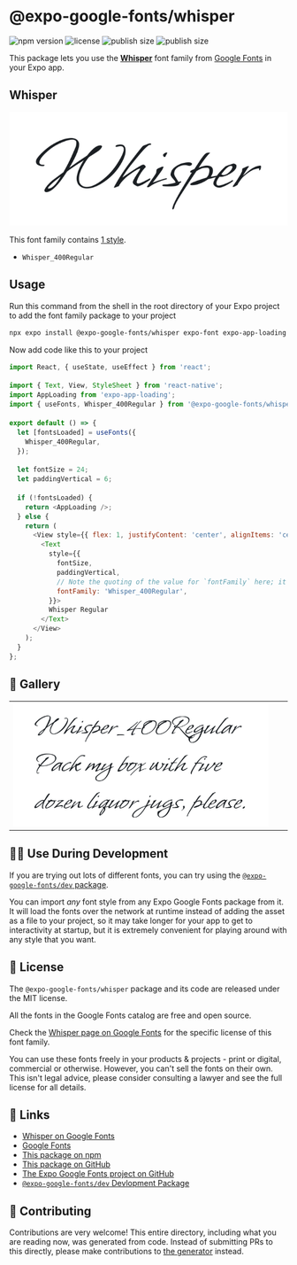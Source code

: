 # @expo-google-fonts/whisper

![npm version](https://flat.badgen.net/npm/v/@expo-google-fonts/whisper)
![license](https://flat.badgen.net/github/license/expo/google-fonts)
![publish size](https://flat.badgen.net/packagephobia/install/@expo-google-fonts/whisper)
![publish size](https://flat.badgen.net/packagephobia/publish/@expo-google-fonts/whisper)

This package lets you use the [**Whisper**](https://fonts.google.com/specimen/Whisper) font family from [Google Fonts](https://fonts.google.com/) in your Expo app.

## Whisper

![Whisper](./font-family.png)

This font family contains [1 style](#-gallery).

- `Whisper_400Regular`

## Usage

Run this command from the shell in the root directory of your Expo project to add the font family package to your project
```sh
npx expo install @expo-google-fonts/whisper expo-font expo-app-loading
```

Now add code like this to your project
```js
import React, { useState, useEffect } from 'react';

import { Text, View, StyleSheet } from 'react-native';
import AppLoading from 'expo-app-loading';
import { useFonts, Whisper_400Regular } from '@expo-google-fonts/whisper';

export default () => {
  let [fontsLoaded] = useFonts({
    Whisper_400Regular,
  });

  let fontSize = 24;
  let paddingVertical = 6;

  if (!fontsLoaded) {
    return <AppLoading />;
  } else {
    return (
      <View style={{ flex: 1, justifyContent: 'center', alignItems: 'center' }}>
        <Text
          style={{
            fontSize,
            paddingVertical,
            // Note the quoting of the value for `fontFamily` here; it expects a string!
            fontFamily: 'Whisper_400Regular',
          }}>
          Whisper Regular
        </Text>
      </View>
    );
  }
};

```

## 🔡 Gallery


||||
|-|-|-|
|![Whisper_400Regular](./Whisper_400Regular.ttf.png)||||


## 👩‍💻 Use During Development

If you are trying out lots of different fonts, you can try using the [`@expo-google-fonts/dev` package](https://github.com/expo/google-fonts/tree/master/font-packages/dev#readme).

You can import *any* font style from any Expo Google Fonts package from it. It will load the fonts
over the network at runtime instead of adding the asset as a file to your project, so it may take longer
for your app to get to interactivity at startup, but it is extremely convenient
for playing around with any style that you want.

## 📖 License

The `@expo-google-fonts/whisper` package and its code are released under the MIT license.

All the fonts in the Google Fonts catalog are free and open source.

Check the [Whisper page on Google Fonts](https://fonts.google.com/specimen/Whisper) for the specific license of this font family.

You can use these fonts freely in your products & projects - print or digital, commercial or otherwise. However, you can't sell the fonts on their own. This isn't legal advice, please consider consulting a lawyer and see the full license for all details.

## 🔗 Links

- [Whisper on Google Fonts](https://fonts.google.com/specimen/Whisper)
- [Google Fonts](https://fonts.google.com/)
- [This package on npm](https://www.npmjs.com/package/@expo-google-fonts/whisper)
- [This package on GitHub](https://github.com/expo/google-fonts/tree/master/font-packages/whisper)
- [The Expo Google Fonts project on GitHub](https://github.com/expo/google-fonts)
- [`@expo-google-fonts/dev` Devlopment Package](https://github.com/expo/google-fonts/tree/master/font-packages/dev)

## 🤝 Contributing

Contributions are very welcome! This entire directory, including what you are reading now, was generated from code. Instead of submitting PRs to this directly, please make contributions to [the generator](https://github.com/expo/google-fonts/tree/master/packages/generator) instead.

